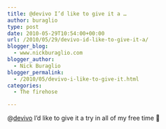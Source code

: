 ```yaml
---
title: @devivo I’d like to give it a …
author: buraglio
type: post
date: 2010-05-29T10:54:00+00:00
url: /2010/05/29/devivo-id-like-to-give-it-a/
blogger_blog:
  - www.nickburaglio.com
blogger_author:
  - Nick Buraglio
blogger_permalink:
  - /2010/05/devivo-i-like-to-give-it.html
categories:
  - The firehose

---
```

@[devivo][1] I&#8217;d like to give it a try in all of my free time 🙂

 [1]: http://twitter.com/devivo
